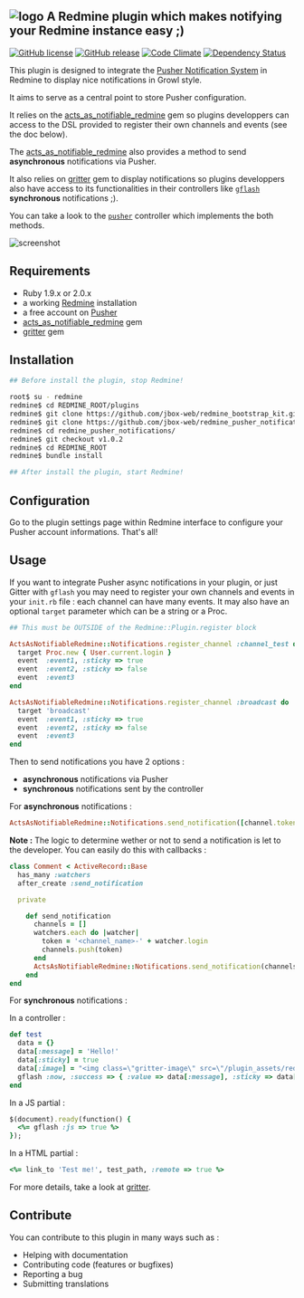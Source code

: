 ## ![logo](https://raw.github.com/jbox-web/redmine_pusher_notifications/gh-pages/images/pusher_logo.png) A Redmine plugin which makes notifying your Redmine instance easy ;)

[![GitHub license](https://img.shields.io/github/license/jbox-web/redmine_pusher_notifications.svg)](https://github.com/jbox-web/redmine_pusher_notifications/blob/devel/LICENSE)
[![GitHub release](https://img.shields.io/github/release/jbox-web/redmine_pusher_notifications.svg)](https://github.com/jbox-web/redmine_pusher_notifications/releases/latest)
[![Code Climate](https://codeclimate.com/github/jbox-web/redmine_pusher_notifications.png)](https://codeclimate.com/github/jbox-web/redmine_pusher_notifications)
[![Dependency Status](https://gemnasium.com/jbox-web/redmine_pusher_notifications.svg)](https://gemnasium.com/jbox-web/redmine_pusher_notifications)

This plugin is designed to integrate the [Pusher Notification System](http://pusher.com) in Redmine to display nice notifications in Growl style.

It aims to serve as a central point to store Pusher configuration.

It relies on the  [acts_as_notifiable_redmine](https://github.com/jbox-web/acts_as_notifiable_redmine) gem so plugins developpers can access to the DSL provided to register their own channels and events (see the doc below).

The [acts_as_notifiable_redmine](https://github.com/jbox-web/acts_as_notifiable_redmine) also provides a method to send **asynchronous** notifications via Pusher.

It also relies on [gritter](https://github.com/RobinBrouwer/gritter) gem to display notifications so plugins developpers also have access to its functionalities in their controllers like [```gflash```](https://github.com/RobinBrouwer/gritter#gflash) **synchronous** notifications ;).

You can take a look to the [```pusher```](https://github.com/jbox-web/redmine_pusher_notifications/blob/devel/app/controllers/pusher_controller.rb) controller which implements the both methods.

![screenshot](https://raw.github.com/jbox-web/redmine_pusher_notifications/gh-pages/images/screenshot.png)

## Requirements

* Ruby 1.9.x or 2.0.x
* a working [Redmine](http://www.redmine.org/) installation
* a free account on [Pusher](http://pusher.com)
* [acts_as_notifiable_redmine](https://github.com/jbox-web/acts_as_notifiable_redmine) gem
* [gritter](https://github.com/RobinBrouwer/gritter) gem

## Installation

```sh
## Before install the plugin, stop Redmine!

root$ su - redmine
redmine$ cd REDMINE_ROOT/plugins
redmine$ git clone https://github.com/jbox-web/redmine_bootstrap_kit.git
redmine$ git clone https://github.com/jbox-web/redmine_pusher_notifications.git
redmine$ cd redmine_pusher_notifications/
redmine$ git checkout v1.0.2
redmine$ cd REDMINE_ROOT
redmine$ bundle install

## After install the plugin, start Redmine!
```

## Configuration

Go to the plugin settings page within Redmine interface to configure your Pusher account informations. That's all!

## Usage

If you want to integrate Pusher async notifications in your plugin, or just Gitter with ```gflash``` you may need to register your own channels and events in your ```init.rb``` file : each channel can have many events. It may also have an optional ```target``` parameter which can be a string or a Proc.

```ruby
## This must be OUTSIDE of the Redmine::Plugin.register block

ActsAsNotifiableRedmine::Notifications.register_channel :channel_test do
  target Proc.new { User.current.login }
  event  :event1, :sticky => true
  event  :event2, :sticky => false
  event  :event3
end

ActsAsNotifiableRedmine::Notifications.register_channel :broadcast do
  target 'broadcast'
  event  :event1, :sticky => true
  event  :event2, :sticky => false
  event  :event3
end
```

Then to send notifications you have 2 options :
* **asynchronous** notifications via Pusher
* **synchronous** notifications sent by the controller

For **asynchronous** notifications :

```ruby
ActsAsNotifiableRedmine::Notifications.send_notification([channel.token], event.name, {:title => 'Hello!', :message => 'This is a test message !'})
```

**Note :** The logic to determine wether or not to send a notification is let to the developer. You can easily do this with callbacks :

```ruby
class Comment < ActiveRecord::Base
  has_many :watchers
  after_create :send_notification

  private

    def send_notification
      channels = []
      watchers.each do |watcher|
        token = '<channel_name>-' + watcher.login
        channels.push(token)
      end
      ActsAsNotifiableRedmine::Notifications.send_notification(channels, <event_name>, {:title => 'Hello!', :message => 'This is a test message !'})
    end
end
```

For **synchronous** notifications :

In a controller :

```ruby
def test
  data = {}
  data[:message] = 'Hello!'
  data[:sticky] = true
  data[:image] = "<img class=\"gritter-image\" src=\"/plugin_assets/redmine_pusher_notifications/images/ok.png\">"
  gflash :now, :success => { :value => data[:message], :sticky => data[:sticky], :image => data[:image] }
end
```

In a JS partial :

```ruby
$(document).ready(function() {
  <%= gflash :js => true %>
});
```

In a HTML partial :

```ruby
<%= link_to 'Test me!', test_path, :remote => true %>
```

For more details, take a look at [gritter](https://github.com/RobinBrouwer/gritter#gflash).

## Contribute

You can contribute to this plugin in many ways such as :
* Helping with documentation
* Contributing code (features or bugfixes)
* Reporting a bug
* Submitting translations
